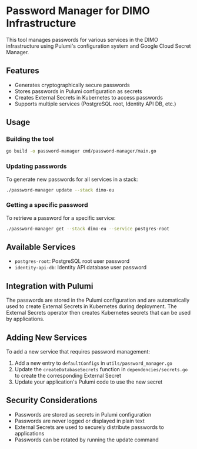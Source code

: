 # Password Manager for DIMO Infrastructure

This tool manages passwords for various services in the DIMO infrastructure using Pulumi's configuration system and Google Cloud Secret Manager.

## Features

- Generates cryptographically secure passwords
- Stores passwords in Pulumi configuration as secrets
- Creates External Secrets in Kubernetes to access passwords
- Supports multiple services (PostgreSQL root, Identity API DB, etc.)

## Usage

### Building the tool

```bash
go build -o password-manager cmd/password-manager/main.go
```

### Updating passwords

To generate new passwords for all services in a stack:

```bash
./password-manager update --stack dimo-eu
```

### Getting a specific password

To retrieve a password for a specific service:

```bash
./password-manager get --stack dimo-eu --service postgres-root
```

## Available Services

- `postgres-root`: PostgreSQL root user password
- `identity-api-db`: Identity API database user password

## Integration with Pulumi

The passwords are stored in the Pulumi configuration and are automatically used to create External Secrets in Kubernetes during deployment. The External Secrets operator then creates Kubernetes secrets that can be used by applications.

## Adding New Services

To add a new service that requires password management:

1. Add a new entry to `defaultConfigs` in `utils/password_manager.go`
2. Update the `createDatabaseSecrets` function in `dependencies/secrets.go` to create the corresponding External Secret
3. Update your application's Pulumi code to use the new secret

## Security Considerations

- Passwords are stored as secrets in Pulumi configuration
- Passwords are never logged or displayed in plain text
- External Secrets are used to securely distribute passwords to applications
- Passwords can be rotated by running the update command 